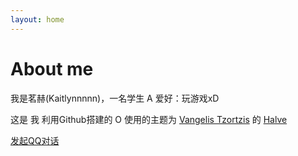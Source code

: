 ```yaml
---
layout: home
---
```

# About me

我是茗赫(Kaitlynnnnn)，一名学生 A
   爱好：玩游戏xD 

这是 我 利用Github搭建的 O
使用的主题为 [Vangelis Tzortzis](https://github.com/srekoble) 的 [Halve](http://vangeltzo.com/) 


 <a href="http://wpa.qq.com/msgrd?v=3&uin=1635376770&site=qq&menu=yes" target="_blank">发起QQ对话</a>  





                     


                  


